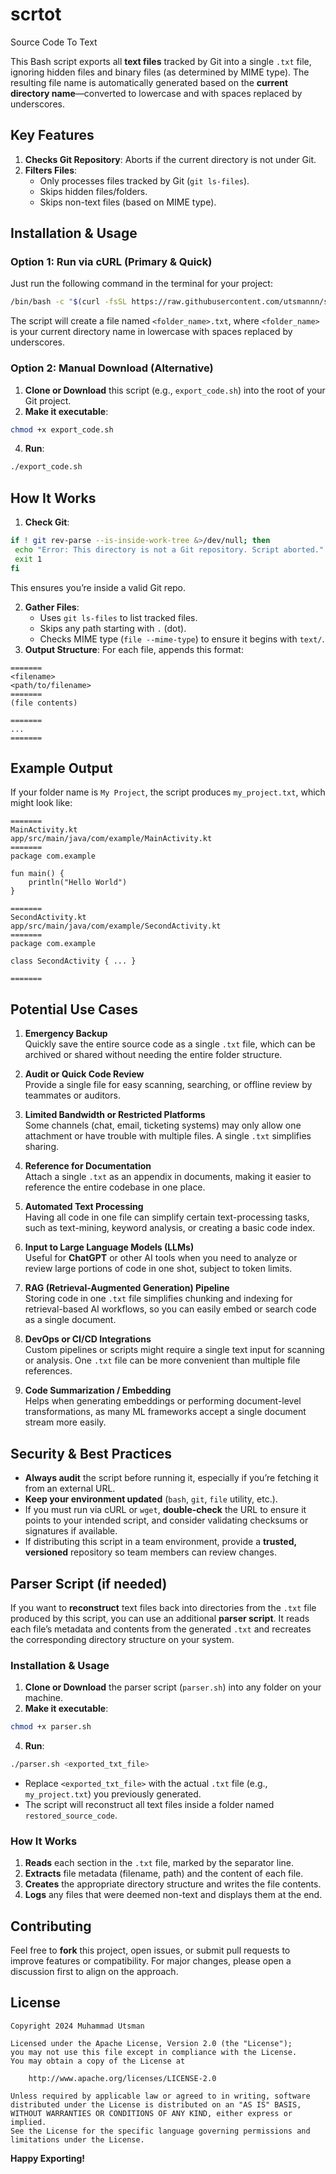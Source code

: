 # scrtot
Source Code To Text

This Bash script exports all **text files** tracked by Git into a single `.txt` file, ignoring hidden files and binary files (as determined by MIME type). The resulting file name is automatically generated based on the **current directory name**—converted to lowercase and with spaces replaced by underscores.

## Key Features
1. **Checks Git Repository**: Aborts if the current directory is not under Git.
2. **Filters Files**:
   - Only processes files tracked by Git (`git ls-files`).
   - Skips hidden files/folders.
   - Skips non-text files (based on MIME type).

## Installation & Usage

### Option 1: Run via cURL (Primary & Quick)
Just run the following command in the terminal for your project:

```bash
/bin/bash -c "$(curl -fsSL https://raw.githubusercontent.com/utsmannn/srctot/main/srctot.sh)"
```

The script will create a file named `<folder_name>.txt`, where `<folder_name>` is your current directory name in lowercase with spaces replaced by underscores.

### Option 2: Manual Download (Alternative)
1. **Clone or Download** this script (e.g., `export_code.sh`) into the root of your Git project.
2. **Make it executable**:
   
```bash
chmod +x export_code.sh
```
   
4. **Run**:
   
```bash
./export_code.sh
```



## How It Works

1. **Check Git**:
   
```bash
if ! git rev-parse --is-inside-work-tree &>/dev/null; then
 echo "Error: This directory is not a Git repository. Script aborted."
 exit 1
fi
```
 
   This ensures you’re inside a valid Git repo.
   
2. **Gather Files**:
   - Uses `git ls-files` to list tracked files.
   - Skips any path starting with `.` (dot).
   - Checks MIME type (`file --mime-type`) to ensure it begins with `text/`.
3. **Output Structure**:
   For each file, appends this format:
   
```
=======
<filename>
<path/to/filename>
=======
(file contents)

=======
...
=======
```

## Example Output

If your folder name is `My Project`, the script produces `my_project.txt`, which might look like:

```
=======
MainActivity.kt
app/src/main/java/com/example/MainActivity.kt
=======
package com.example

fun main() {
    println("Hello World")
}

=======
SecondActivity.kt
app/src/main/java/com/example/SecondActivity.kt
=======
package com.example

class SecondActivity { ... }

=======
```

## Potential Use Cases

1. **Emergency Backup**  
Quickly save the entire source code as a single `.txt` file, which can be archived or shared without needing the entire folder structure.

2. **Audit or Quick Code Review**  
Provide a single file for easy scanning, searching, or offline review by teammates or auditors.

3. **Limited Bandwidth or Restricted Platforms**  
Some channels (chat, email, ticketing systems) may only allow one attachment or have trouble with multiple files. A single `.txt` simplifies sharing.

4. **Reference for Documentation**  
Attach a single `.txt` as an appendix in documents, making it easier to reference the entire codebase in one place.

5. **Automated Text Processing**  
Having all code in one file can simplify certain text-processing tasks, such as text-mining, keyword analysis, or creating a basic code index.

6. **Input to Large Language Models (LLMs)**  
Useful for **ChatGPT** or other AI tools when you need to analyze or review large portions of code in one shot, subject to token limits.

7. **RAG (Retrieval-Augmented Generation) Pipeline**  
Storing code in one `.txt` file simplifies chunking and indexing for retrieval-based AI workflows, so you can easily embed or search code as a single document.

8. **DevOps or CI/CD Integrations**  
Custom pipelines or scripts might require a single text input for scanning or analysis. One `.txt` file can be more convenient than multiple file references.

9. **Code Summarization / Embedding**  
Helps when generating embeddings or performing document-level transformations, as many ML frameworks accept a single document stream more easily.

## Security & Best Practices
- **Always audit** the script before running it, especially if you’re fetching it from an external URL.  
- **Keep your environment updated** (`bash`, `git`, `file` utility, etc.).  
- If you must run via cURL or `wget`, **double-check** the URL to ensure it points to your intended script, and consider validating checksums or signatures if available.  
- If distributing this script in a team environment, provide a **trusted, versioned** repository so team members can review changes.

## Parser Script (if needed)

If you want to **reconstruct** text files back into directories from the `.txt` file produced by this script, you can use an additional **parser script**. It reads each file’s metadata and contents from the generated `.txt` and recreates the corresponding directory structure on your system.

### Installation & Usage

1. **Clone or Download** the parser script (`parser.sh`) into any folder on your machine.  
2. **Make it executable**:
   
```bash
chmod +x parser.sh
```
   
4. **Run**:
   
```bash
./parser.sh <exported_txt_file>
```
   
   - Replace `<exported_txt_file>` with the actual `.txt` file (e.g., `my_project.txt`) you previously generated.  
   - The script will reconstruct all text files inside a folder named `restored_source_code`.

### How It Works
1. **Reads** each section in the `.txt` file, marked by the separator line.  
2. **Extracts** file metadata (filename, path) and the content of each file.  
3. **Creates** the appropriate directory structure and writes the file contents.  
4. **Logs** any files that were deemed non-text and displays them at the end.

## Contributing
Feel free to **fork** this project, open issues, or submit pull requests to improve features or compatibility. For major changes, please open a discussion first to align on the approach.

## License
```
Copyright 2024 Muhammad Utsman

Licensed under the Apache License, Version 2.0 (the "License");
you may not use this file except in compliance with the License.
You may obtain a copy of the License at

    http://www.apache.org/licenses/LICENSE-2.0

Unless required by applicable law or agreed to in writing, software
distributed under the License is distributed on an "AS IS" BASIS,
WITHOUT WARRANTIES OR CONDITIONS OF ANY KIND, either express or implied.
See the License for the specific language governing permissions and
limitations under the License.
```

**Happy Exporting!**